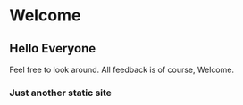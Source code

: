 # Welcome
## Hello Everyone 
Feel free to look around.
All feedback is of course, Welcome.

### Just another static site

